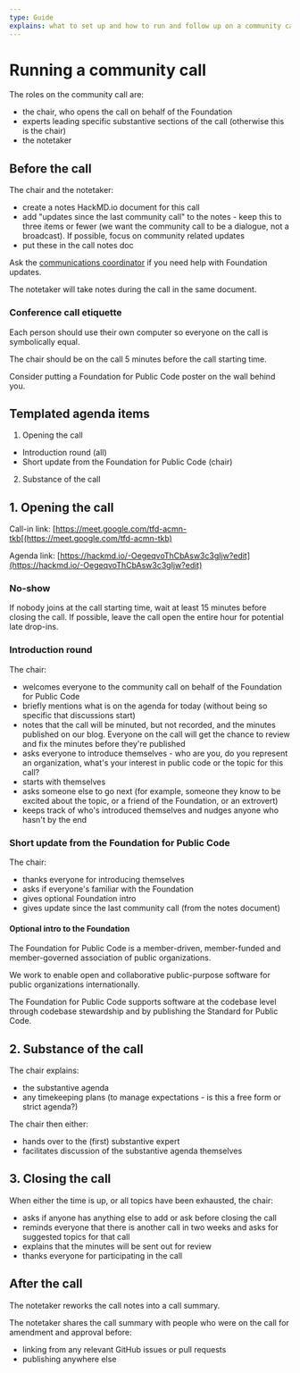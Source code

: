 ```yaml
---
type: Guide
explains: what to set up and how to run and follow up on a community call
---
```


# Running a community call

The roles on the community call are:

* the chair, who opens the call on behalf of the Foundation
* experts leading specific substantive sections of the call (otherwise this is the chair)
* the notetaker

## Before the call

The chair and the notetaker:

* create a notes HackMD.io document for this call
* add "updates since the last community call" to the notes - keep this to three items or fewer (we want the community call to be a dialogue, not a broadcast). If possible, focus on community related updates
* put these in the call notes doc

Ask the [communications coordinator](../../organization/staff.md#communications) if you need help with Foundation updates.

The notetaker will take notes during the call in the same document.

### Conference call etiquette

Each person should use their own computer so everyone on the call is symbolically equal.

The chair should be on the call 5 minutes before the call starting time.

Consider putting a Foundation for Public Code poster on the wall behind you.

## Templated agenda items

1. Opening the call
  * Introduction round (all)
  * Short update from the Foundation for Public Code (chair)
2. Substance of the call

## 1. Opening the call

Call-in link: [https://meet.google.com/tfd-acmn-tkb[(https://meet.google.com/tfd-acmn-tkb)

Agenda link: [https://hackmd.io/-OegeqvoThCbAsw3c3gIjw?edit](https://hackmd.io/-OegeqvoThCbAsw3c3gIjw?edit)

### No-show

If nobody joins at the call starting time, wait at least 15 minutes before closing the call. If possible, leave the call open the entire hour for potential late drop-ins.

### Introduction round

The chair:

* welcomes everyone to the community call on behalf of the Foundation for Public Code
* briefly mentions what is on the agenda for today (without being so specific that discussions start)
* notes that the call will be minuted, but not recorded, and the minutes published on our blog. Everyone on the call will get the chance to review and fix the minutes before they're published
* asks everyone to introduce themselves - who are you, do you represent an organization, what's your interest in public code or the topic for this call?
* starts with themselves
* asks someone else to go next (for example, someone they know to be excited about the topic, or a friend of the Foundation, or an extrovert)
* keeps track of who's introduced themselves and nudges anyone who hasn't by the end

### Short update from the Foundation for Public Code

The chair:

* thanks everyone for introducing themselves
* asks if everyone's familiar with the Foundation
* gives optional Foundation intro
* gives update since the last community call (from the notes document)

#### Optional intro to the Foundation

The Foundation for Public Code is a member-driven, member-funded and member-governed association of public organizations.

We work to enable open and collaborative public-purpose software for public organizations internationally.

The Foundation for Public Code supports software at the codebase level through codebase stewardship and by publishing the Standard for Public Code.

## 2. Substance of the call

The chair explains:

* the substantive agenda
* any timekeeping plans (to manage expectations - is this a free form or strict agenda?)

The chair then either:

* hands over to the (first) substantive expert
* facilitates discussion of the substantive agenda themselves

## 3. Closing the call

When either the time is up, or all topics have been exhausted, the chair:

* asks if anyone has anything else to add or ask before closing the call
* reminds everyone that there is another call in two weeks and asks for suggested topics for that call
* explains that the minutes will be sent out for review
* thanks everyone for participating in the call

## After the call

The notetaker reworks the call notes into a call summary.

The notetaker shares the call summary with people who were on the call for amendment and approval before:

* linking from any relevant GitHub issues or pull requests
* publishing anywhere else
